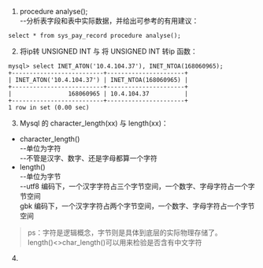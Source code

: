 1. procedure analyse();  
   --分析表字段和表中实际数据，并给出可参考的有用建议：  
```shell
select * from sys_pay_record procedure analyse();
```
2. 将ip转 UNSIGNED INT 与 将 UNSIGNED INT 转ip 函数：  
```shell
mysql> select INET_ATON('10.4.104.37'), INET_NTOA(168060965);
+--------------------------+----------------------+
| INET_ATON('10.4.104.37') | INET_NTOA(168060965) |
+--------------------------+----------------------+
|                168060965 | 10.4.104.37          |
+--------------------------+----------------------+
1 row in set (0.00 sec)
```
3. Mysql 的 character_length(xx) 与 length(xx)：  
- character_length()  
  --单位为字符  
  --不管是汉字、数字、还是字母都算一个字符  
- length()  
  --单位为字节  
  --utf8 编码下，一个汉字字符占三个字节空间，一个数字、字母字符占一个字节空间  
    gbk 编码下，一个汉字字符占两个字节空间，一个数字、字母字符占一个字节空间  
> ps：字符是逻辑概念，字节则是具体到底层的实际物理存储了。  
>     length()<>char_length()可以用来检验是否含有中文字符  

4. 